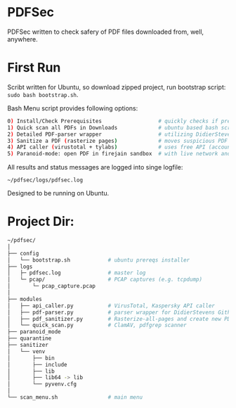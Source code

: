 # PDFSec 

PDFSec written to check safery of PDF files downloaded from, well, anywhere. 


# First Run 

Scribt written for Ubuntu, so download zipped project, run bootstrap script: `sudo bash bootstrap.sh`. 

Bash Menu script provides following options: 

 

```bash 
0) Install/Check Prerequisites                  # quickly checks if prerequstes are installed, creates venv and installs them if necessary 
1) Quick scan all PDFs in Downloads             # ubuntu based bash script utilizing ClamAV, pdftotext, exiftool
2) Detailed PDF-parser wrapper                  # utilizing DidierStevens pdf_parser script looking for “suspicious” keywords to search for in streams
3) Sanitize a PDF (rasterize pages)             # moves suspicious PDF to sanitized folder 
4) API caller (virustotal + tylabs)             # uses free API (account required) from virutotal and tylabs, to upload and check PDF 
5) Paranoid‐mode: open PDF in firejain sandbox  # with live network and OS monitoring + pcap capture and basic analysis 
```


All results and status messages are logged into singe logfile:

`~/pdfsec/logs/pdfsec.log`

Designed to be running on Ubuntu. 



# Project Dir: 

```bash 
~/pdfsec/
│
├── config
│   └── bootstrap.sh            # ubuntu prereqs installer 
├── logs
│   ├─ pdfsec.log               # master log 
│   └─ pcap/                    # PCAP captures (e.g. tcpdump)
│       └─ pcap_capture.pcap
│
├── modules
│   ├── api_caller.py           # VirusTotal, Kaspersky API caller 
│   ├── pdf-parser.py           # parser wrapper for DidierStevens Github's script 
│   ├── pdf_sanitizer.py        # Rasterize‐all‐pages and create new PDF  
│   └── quick_scan.py           # ClamAV, pdfgrep scanner 
├── paranoid_mode
├── quarantine
├── sanitizer
│   └── venv
│       ├── bin
│       ├── include
│       ├── lib
│       ├── lib64 -> lib
│       └── pyvenv.cfg
│
└── scan_menu.sh                # main menu
```

 